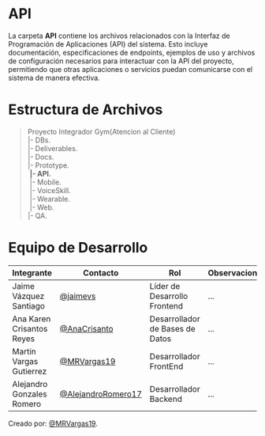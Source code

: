  # API
La carpeta **API** contiene los archivos relacionados con la Interfaz de Programación de Aplicaciones (API) del sistema. Esto incluye documentación, especificaciones de endpoints, ejemplos de uso y archivos de configuración necesarios para interactuar con la API del proyecto, permitiendo que otras aplicaciones o servicios puedan comunicarse con el sistema de manera efectiva.
# Estructura de Archivos
>Proyecto Integrador Gym(Atencion al Cliente)<br>
>|- DBs.<br>
>|- Deliverables.<br>
>|- Docs.<br>
>|- Prototype.<br>
>&nbsp;**|- API.**<br>
>&nbsp;|- Mobile.<br>
>&nbsp;|- VoiceSkill.<br>
>&nbsp;|- Wearable.<br>
>&nbsp;|- Web.<br>
>|- QA.<br>

# Equipo de Desarrollo

|Integrante|Contacto|Rol|Observaciones|
|----------|--------|---|-------------|
|Jaime Vázquez Santiago|[@jaimevs](https://github.com/jaimevs)|Líder de Desarrollo Frontend|...|
|Ana Karen Crisantos Reyes|[@AnaCrisanto](https://github.com/AnaCrisanto)|Desarrollador de Bases de Datos|...|
|Martin Vargas Gutierrez|[@MRVargas19](https://github.com/MRVargas19)|Desarrollador FrontEnd|...|
|Alejandro Gonzales Romero|[@AlejandroRomero17](https://github.com/AlejandroRomero17)|Desarrollador Backend|...|

Creado por: [@MRVargas19](https://github.com/MRVargas19).